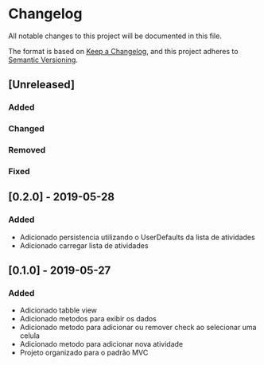 # Changelog
All notable changes to this project will be documented in this file.

The format is based on [Keep a Changelog](https://keepachangelog.com/en/1.0.0/),
and this project adheres to [Semantic Versioning](https://semver.org/spec/v2.0.0.html).

## [Unreleased]

### Added
### Changed
### Removed
### Fixed

## [0.2.0] - 2019-05-28
### Added
- Adicionado persistencia utilizando o UserDefaults da lista de atividades
- Adicionado carregar lista de atividades 

## [0.1.0] - 2019-05-27

### Added
- Adicionado tabble view
- Adicionado metodos para exibir os dados 
- Adicionado metodo para adicionar ou remover check ao selecionar uma celula
- Adicionado metodo para adicionar nova atividade
- Projeto organizado para o padrão MVC
